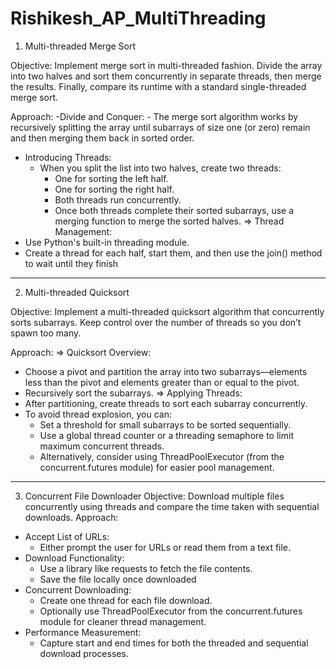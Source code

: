 # Rishikesh_AP_MultiThreading

1. Multi-threaded Merge Sort

Objective:
Implement merge sort in multi-threaded fashion. Divide the array into two halves and sort them concurrently in separate threads, then merge the results. Finally, compare its runtime with a standard single-threaded merge sort.

Approach:
-Divide and Conquer:
    - The merge sort algorithm works by recursively splitting the array until subarrays of size one (or zero) remain and then merging them back in sorted order.
- Introducing Threads:
    - When you split the list into two halves, create two threads:
        - One for sorting the left half.
        - One for sorting the right half.
        - Both threads run concurrently.
        - Once both threads complete their sorted subarrays, use a merging function to merge the sorted halves.
=> Thread Management:
- Use Python's built-in threading module.
- Create a thread for each half, start them, and then use the join() method to wait until they finish

---------------------------------------------------------------------------------------------------------------------------------------------------------

2. Multi-threaded Quicksort

Objective:
Implement a multi-threaded quicksort algorithm that concurrently sorts subarrays. Keep control over the number of threads so you don’t spawn too many.

Approach:
=> Quicksort Overview:
- Choose a pivot and partition the array into two subarrays—elements less than the pivot and elements greater than or equal to the pivot.
- Recursively sort the subarrays.
=> Applying Threads:
- After partitioning, create threads to sort each subarray concurrently.
- To avoid thread explosion, you can:
    - Set a threshold for small subarrays to be sorted sequentially.
    - Use a global thread counter or a threading semaphore to limit maximum concurrent threads.
    - Alternatively, consider using ThreadPoolExecutor (from the concurrent.futures module) for easier pool management.

---------------------------------------------------------------------------------------------------------------------------------------------------------------

3. Concurrent File Downloader
Objective:
Download multiple files concurrently using threads and compare the time taken with sequential downloads.
Approach:
- Accept List of URLs:
    - Either prompt the user for URLs or read them from a text file.
- Download Functionality:
    - Use a library like requests to fetch the file contents.
    - Save the file locally once downloaded
- Concurrent Downloading:
    - Create one thread for each file download.
    - Optionally use ThreadPoolExecutor from the concurrent.futures module for cleaner thread management.
- Performance Measurement:
    - Capture start and end times for both the threaded and sequential download processes.

